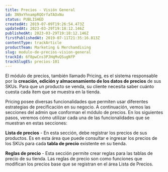 ```yaml
---
title: Precios - Visión General
id: 3N9xYhnampRQOrfaTAOxNu
status: PUBLISHED
createdAt: 2019-07-09T19:26:54.473Z
updatedAt: 2023-03-29T19:18:12.146Z
publishedAt: 2023-03-29T19:18:12.146Z
firstPublishedAt: 2019-07-11T21:35:16.813Z
contentType: trackArticle
productTeam: Marketing & Merchandising
slug: modulo-de-precios-vision-general
trackId: 6f8pwCns3PJHqMvQSugNfP
trackSlugES: precios-101
---
```


El módulo de precios, también llamado Pricing, es el sistema responsable por la **creación, edición y almacenamiento de los datos de precios** de sus SKUs. Para que un producto se venda, su cliente necesita saber cuánto cuesta cada ítem que se muestra en la tienda.

Pricing posee diversas funcionalidades que permiten usar diferentes estrategias de precificación en su negocio. A continuación, vemos las secciones del admin que conforman el módulo de precios. En los siguientes pasos, veremos cómo utilizar cada una de las funcionalidades que se muestran en estas secciones:

**Lista de precios** - En esta sección, debe registrar los precios de sus productos. Es en esta área que puede consultar e ingresar los precios de los SKUs para cada **tabla de precio** existente en su tienda.

**Reglas de precio** - Esta sección permite crear reglas para las tablas de precio de su tienda. Las reglas de precio son como funciones que modifican los precios base que se registran en el área Lista de Precios.
